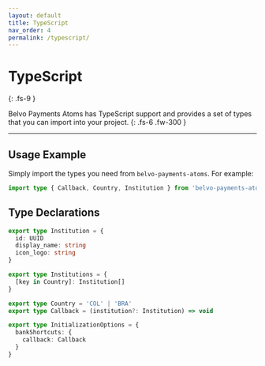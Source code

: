 ```yaml
---
layout: default
title: TypeScript
nav_order: 4
permalink: /typescript/
---
```


# TypeScript
{: .fs-9 }

Belvo Payments Atoms has TypeScript support and provides a set of types that you can import into your project.
{: .fs-6 .fw-300 }

---

## Usage Example

Simply import the types you need from `belvo-payments-atoms`. For example:

```typescript
import type { Callback, Country, Institution } from 'belvo-payments-atoms'
```

## Type Declarations

```typescript
export type Institution = {
  id: UUID
  display_name: string
  icon_logo: string
}

export type Institutions = {
  [key in Country]: Institution[]
}

export type Country = 'COL' | 'BRA'
export type Callback = (institution?: Institution) => void

export type InitializationOptions = {
  bankShortcuts: {
    callback: Callback
  }
}
```
